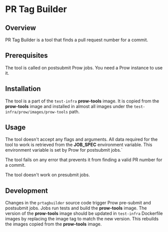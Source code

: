 # PR Tag Builder

## Overview

PR Tag Builder is a tool that finds a pull request number for a commit.

## Prerequisites

The tool is called on postsubmit Prow jobs. You need a Prow instance to use it.

## Installation

The tool is a part of the `test-infra` **prow-tools** image. It is copied from the **prow-tools** image and installed in almost all images under the `test-infra/prow/images/prow-tools` path.

## Usage

The tool doesn't accept any flags and arguments. All data required for the tool to work is retrieved from the  **JOB_SPEC** environment variable. This environment variable is set by Prow for postsubmit jobs.`

The tool fails on any error that prevents it from finding a valid PR number for a commit.

The tool doesn't work on presubmit jobs.

## Development

Changes in the `prtagbuilder` source code trigger Prow pre-submit and postsubmit jobs. Jobs run tests and build the **prow-tools** image. The version of the **prow-tools** image should be updated in `test-infra` Dockerfile images by replacing the image tag to match the new version. This rebuilds the images copied from the **prow-tools** image.
